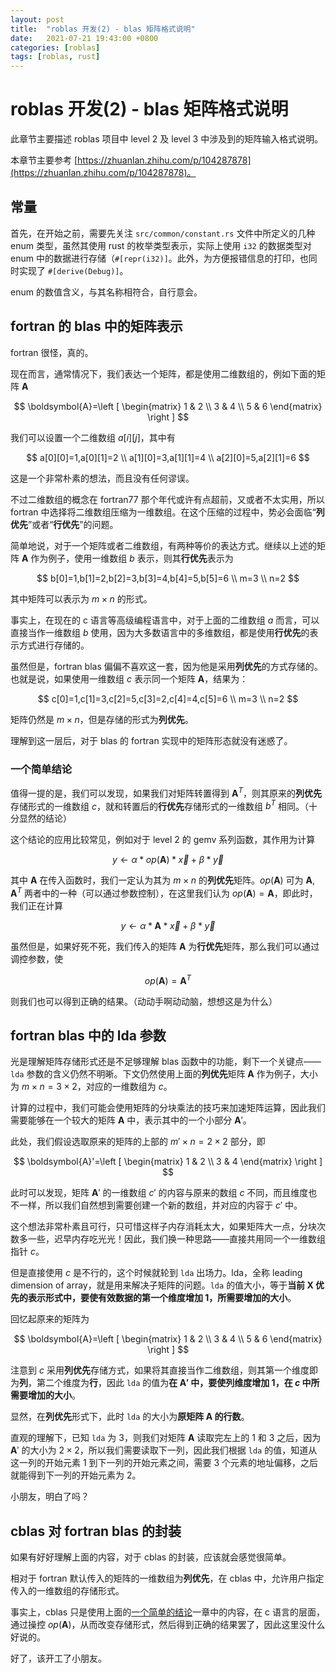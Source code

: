 ```yaml
---
layout: post
title:  "roblas 开发(2) - blas 矩阵格式说明"
date:   2021-07-21 19:43:00 +0800
categories: [roblas]
tags: [roblas, rust]
---
```


# roblas 开发(2) - blas 矩阵格式说明

此章节主要描述 roblas 项目中 level 2 及 level 3 中涉及到的矩阵输入格式说明。

本章节主要参考 [https://zhuanlan.zhihu.com/p/104287878](https://zhuanlan.zhihu.com/p/104287878)。

## 常量

首先，在开始之前，需要先关注 `src/common/constant.rs` 文件中所定义的几种 enum 类型，虽然其使用 rust 的枚举类型表示，实际上使用 `i32` 的数据类型对 enum 中的数据进行存储（`#[repr(i32)]`。此外，为方便报错信息的打印，也同时实现了 `#[derive(Debug)]`。

enum 的数值含义，与其名称相符合，自行意会。

## fortran 的 blas 中的矩阵表示

fortran 很怪，真的。

现在而言，通常情况下，我们表达一个矩阵，都是使用二维数组的，例如下面的矩阵 $\boldsymbol{A}$

$$
\boldsymbol{A}=\left [ \begin{matrix}
1 & 2 \\
3 & 4 \\
5 & 6
\end{matrix} \right ]
$$

我们可以设置一个二维数组 $a[i][j]$，其中有 

$$
a[0][0]=1,a[0][1]=2 \\
a[1][0]=3,a[1][1]=4 \\
a[2][0]=5,a[2][1]=6
$$

这是一个非常朴素的想法，而且没有任何谬误。

不过二维数组的概念在 fortran77 那个年代或许有点超前，又或者不太实用，所以 fortran 中选择将二维数组压缩为一维数组。在这个压缩的过程中，势必会面临“**列优先**”或者“**行优先**”的问题。

简单地说，对于一个矩阵或者二维数组，有两种等价的表达方式。继续以上述的矩阵 $\boldsymbol{A}$ 作为例子，使用一维数组 $b$ 表示，则其**行优先**表示为

$$
b[0]=1,b[1]=2,b[2]=3,b[3]=4,b[4]=5,b[5]=6 \\
m=3 \\
n=2
$$

其中矩阵可以表示为 $m\times n$ 的形式。

事实上，在现在的 c 语言等高级编程语言中，对于上面的二维数组 $a$ 而言，可以直接当作一维数组 $b$ 使用，因为大多数语言中的多维数组，都是使用**行优先**的表示方式进行存储的。

虽然但是，fortran blas 偏偏不喜欢这一套，因为他是采用**列优先**的方式存储的。也就是说，如果使用一维数组 $c$ 表示同一个矩阵 $\boldsymbol{A}$，结果为：

$$
c[0]=1,c[1]=3,c[2]=5,c[3]=2,c[4]=4,c[5]=6 \\
m=3 \\
n=2
$$

矩阵仍然是 $m\times n$，但是存储的形式为**列优先**。

理解到这一层后，对于 blas 的 fortran 实现中的矩阵形态就没有迷惑了。

<span id="simple"></span>

### 一个简单结论

值得一提的是，我们可以发现，如果我们对矩阵转置得到 $\boldsymbol{A}^T$，则其原来的**列优先**存储形式的一维数组 $c$，就和转置后的**行优先**存储形式的一维数组 $b^T$ 相同。（十分显然的结论）

这个结论的应用比较常见，例如对于 level 2 的 gemv 系列函数，其作用为计算 

$$
y\gets \alpha*op(\boldsymbol{A})*\vec{x}+\beta*\vec{y}
$$

其中 $\boldsymbol{A}$ 在传入函数时，我们一定认为其为 $m\times n$ 的**列优先**矩阵。$op(\boldsymbol{A})$ 可为 $\boldsymbol{A},\boldsymbol{A}^T$ 两者中的一种（可以通过参数控制），在这里我们认为 $op(\boldsymbol{A})=\boldsymbol{A}$，即此时，我们正在计算

$$
y\gets \alpha*\boldsymbol{A}*\vec{x}+\beta*\vec{y}
$$

虽然但是，如果好死不死，我们传入的矩阵 $\boldsymbol{A}$ 为**行优先**矩阵，那么我们可以通过调控参数，使

$$
op(\boldsymbol{A})=\boldsymbol{A}^T
$$

则我们也可以得到正确的结果。（动动手啊动动脑，想想这是为什么）

## fortran blas 中的 lda 参数

光是理解矩阵存储形式还是不足够理解 blas 函数中的功能，剩下一个关键点——`lda` 参数的含义仍然不明晰。下文仍然使用上面的**列优先**矩阵 $\boldsymbol{A}$ 作为例子，大小为 $m\times n=3\times 2$，对应的一维数组为 $c$。

计算的过程中，我们可能会使用矩阵的分块乘法的技巧来加速矩阵运算，因此我们需要能够在一个较大的矩阵 $\boldsymbol{A}$ 中，表示其中的一个小部分 $\boldsymbol{A}'$。

此处，我们假设选取原来的矩阵的上部的 $m'\times n=2\times 2$ 部分，即

$$
\boldsymbol{A}'=\left [ \begin{matrix}
1 & 2 \\
3 & 4
\end{matrix} \right ]
$$

此时可以发现，矩阵 $\boldsymbol{A}'$ 的一维数组 $c'$ 的内容与原来的数组 $c$ 不同，而且维度也不一样，所以我们自然想到需要创建一个新的数组，并对应的内容于 $c'$ 中。

这个想法非常朴素且可行，只可惜这样子内存消耗太大，如果矩阵大一点，分块次数多一些，迟早内存吃光光！因此，我们换一种思路——直接共用同一个一维数组指针 $c$。

但是直接使用 $c$ 是不行的，这个时候就轮到 `lda` 出场力。lda，全称 leading dimension of array，就是用来解决子矩阵的问题。`lda` 的值大小，等于**当前 X 优先的表示形式中，要使有效数据的第一个维度增加 1，所需要增加的大小**。

回忆起原来的矩阵为

$$
\boldsymbol{A}=\left [ \begin{matrix}
1 & 2 \\
3 & 4 \\
5 & 6
\end{matrix} \right ]
$$

注意到 $c$ 采用**列优先**存储方式，如果将其直接当作二维数组，则其第一个维度即为**列**，第二个维度为**行**，因此 `lda` 的值为**在 $\boldsymbol{A}'$ 中，要使列维度增加 1，在 $c$ 中所需要增加的大小**。

显然，在**列优先**形式下，此时 `lda` 的大小为**原矩阵 $\boldsymbol{A}$ 的行数**。

直观的理解下，已知 `lda` 为 3，则我们对矩阵 $\boldsymbol{A}$ 读取完左上的 1 和 3 之后，因为 $\boldsymbol{A}'$ 的大小为 $2\times 2$，所以我们需要读取下一列，因此我们根据 `lda` 的值，知道从这一列的开始元素 1 到下一列的开始元素之间，需要 3 个元素的地址偏移，之后就能得到下一列的开始元素为 2。

小朋友，明白了吗？

## cblas 对 fortran blas 的封装

如果有好好理解上面的内容，对于 cblas 的封装，应该就会感觉很简单。

相对于 fortran 默认传入的矩阵的一维数组为**列优先**，在 cblas 中，允许用户指定传入的一维数组的存储形式。

事实上，cblas 只是使用上面的[一个简单的结论](#simple)一章中的内容，在 c 语言的层面，通过操控 $op(\boldsymbol{A})$，从而改变存储形式，然后得到正确的结果罢了，因此这里没什么好说的。

好了，该开工了小朋友。
